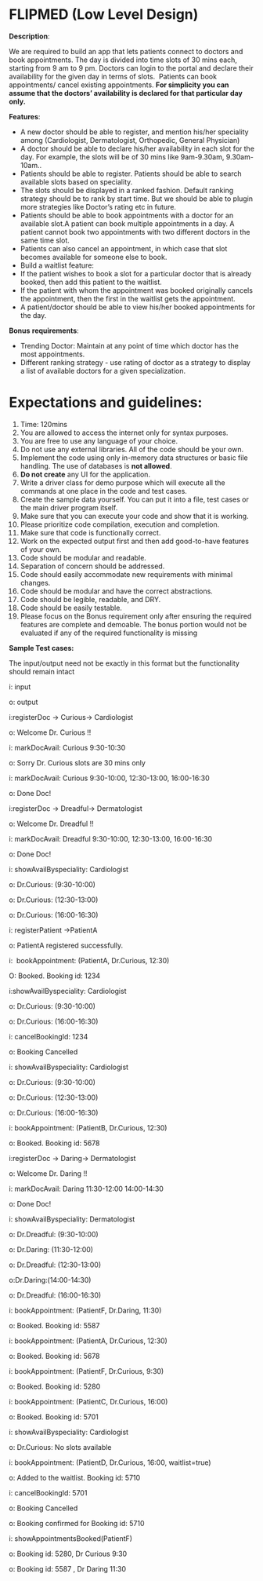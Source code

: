 # FLIPMED (Low Level Design)

**Description**:

We are required to build an app that lets patients connect to doctors and book appointments. The day is divided into time slots of 30 mins each, starting from 9 am to 9 pm. Doctors can login to the portal and declare their availability for the given day in terms of slots.  Patients can book appointments/ cancel existing appointments. **For simplicity you can assume that the doctors’ availability is declared for that particular day only.**

**Features**:

- A new doctor should be able to register, and mention his/her speciality among (Cardiologist, Dermatologist, Orthopedic, General Physician)
- A doctor should be able to declare his/her availability in each slot for the day. For example, the slots will be of 30 mins like 9am-9.30am, 9.30am-10am..
- Patients should be able to register. Patients should be able to search available slots based on speciality.
- The slots should be displayed in a ranked fashion. Default ranking strategy should be to rank by start time. But we should be able to plugin more strategies like Doctor’s rating etc in future.
- Patients should be able to book appointments with a doctor for an available slot.A patient can book multiple appointments in a day. A patient cannot book two appointments with two different doctors in the same time slot.
- Patients can also cancel an appointment, in which case that slot becomes available for someone else to book.
- Build a waitlist feature:
- If the patient wishes to book a slot for a particular doctor that is already booked, then add this patient to the waitlist.
- If the patient with whom the appointment was booked originally cancels the appointment, then the first in the waitlist gets the appointment.
- A patient/doctor should be able to view his/her booked appointments for the day.

**Bonus** **requirements**:

- Trending Doctor: Maintain at any point of time which doctor has the most appointments.
- Different ranking strategy - use rating of doctor as a strategy to display a list of available doctors for a given specialization.

# **Expectations and guidelines:**

1. Time: 120mins
2. You are allowed to access the internet only for syntax purposes.
3. You are free to use any language of your choice.
4. Do not use any external libraries. All of the code should be your own.
5. Implement the code using only in-memory data structures or basic file handling. The use of databases is **not allowed**.
6. **Do not create** any UI for the application.
7. Write a driver class for demo purpose which will execute all the commands at one place in the code and test cases.
8. Create the sample data yourself. You can put it into a file, test cases or the main driver program itself.
9. Make sure that you can execute your code and show that it is working.
10. Please prioritize code compilation, execution and completion.
11. Make sure that code is functionally correct.
12. Work on the expected output first and then add good-to-have features of your own.
13. Code should be modular and readable.
14. Separation of concern should be addressed.
15. Code should easily accommodate new requirements with minimal changes.
16. Code should be modular and have the correct abstractions.
17. Code should be legible, readable, and DRY.
18. Code should be easily testable.
19. Please focus on the Bonus requirement only after ensuring the required features are complete and demoable. The bonus portion would not be evaluated if any of the required functionality is missing

**Sample Test cases:**

The input/output need not be exactly in this format but the functionality should remain intact

i: input

o: output

i:registerDoc -> Curious-> Cardiologist

o: Welcome Dr. Curious !!

i: markDocAvail: Curious 9:30-10:30

o: Sorry Dr. Curious slots are 30 mins only

i: markDocAvail: Curious 9:30-10:00, 12:30-13:00, 16:00-16:30

o: Done Doc!

i:registerDoc -> Dreadful-> Dermatologist

o: Welcome Dr. Dreadful !!

i: markDocAvail: Dreadful 9:30-10:00, 12:30-13:00, 16:00-16:30

o: Done Doc!

i: showAvailByspeciality: Cardiologist

o: Dr.Curious: (9:30-10:00)

o: Dr.Curious: (12:30-13:00)

o: Dr.Curious: (16:00-16:30)

i: registerPatient ->PatientA

o: PatientA registered successfully.

i:  bookAppointment: (PatientA, Dr.Curious, 12:30)

O: Booked. Booking id: 1234

i:showAvailByspeciality: Cardiologist

o: Dr.Curious: (9:30-10:00)

o: Dr.Curious: (16:00-16:30)

i: cancelBookingId: 1234

o: Booking Cancelled

i: showAvailByspeciality: Cardiologist

o: Dr.Curious: (9:30-10:00)

o: Dr.Curious: (12:30-13:00)

o: Dr.Curious: (16:00-16:30)

i: bookAppointment: (PatientB, Dr.Curious, 12:30)

o: Booked. Booking id: 5678

i:registerDoc -> Daring-> Dermatologist

o: Welcome Dr. Daring !!

i: markDocAvail: Daring 11:30-12:00 14:00-14:30

o: Done Doc!

i: showAvailByspeciality: Dermatologist

o: Dr.Dreadful: (9:30-10:00)

o: Dr.Daring: (11:30-12:00)

o: Dr.Dreadful: (12:30-13:00)

o:Dr.Daring:(14:00-14:30)

o: Dr.Dreadful: (16:00-16:30)

i: bookAppointment: (PatientF, Dr.Daring, 11:30)

o: Booked. Booking id: 5587

i: bookAppointment: (PatientA, Dr.Curious, 12:30)

o: Booked. Booking id: 5678

i: bookAppointment: (PatientF, Dr.Curious, 9:30)

o: Booked. Booking id: 5280

i: bookAppointment: (PatientC, Dr.Curious, 16:00)

o: Booked. Booking id: 5701

i: showAvailByspeciality: Cardiologist

o: Dr.Curious: No slots available

i: bookAppointment: (PatientD, Dr.Curious, 16:00, waitlist=true)

o: Added to the waitlist. Booking id: 5710

i: cancelBookingId: 5701

o: Booking Cancelled

o: Booking confirmed for Booking id: 5710

i: showAppointmentsBooked(PatientF)

o: Booking id: 5280, Dr Curious 9:30

o: Booking id: 5587 , Dr Daring 11:30